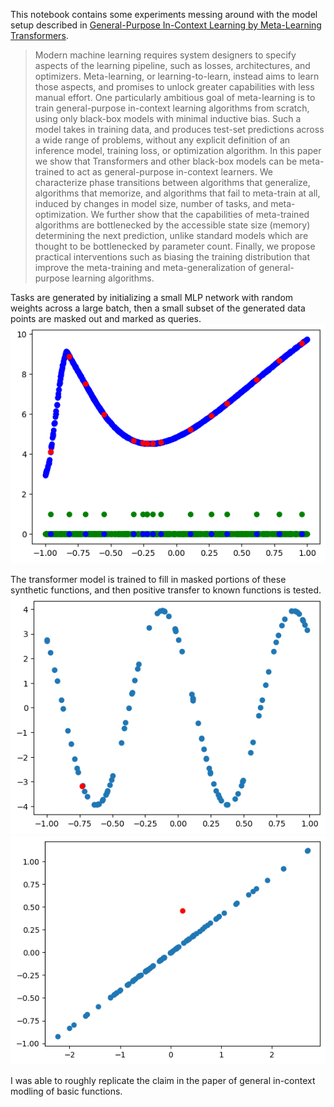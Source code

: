 This notebook contains some experiments messing around with the model setup described in [General-Purpose In-Context Learning by Meta-Learning Transformers](https://arxiv.org/abs/2212.04458).
> Modern machine learning requires system designers to specify aspects of the learning pipeline, such as losses, architectures, and optimizers. Meta-learning, or learning-to-learn, instead aims to learn those aspects, and promises to unlock greater capabilities with less manual effort. One particularly ambitious goal of meta-learning is to train general-purpose in-context learning algorithms from scratch, using only black-box models with minimal inductive bias. Such a model takes in training data, and produces test-set predictions across a wide range of problems, without any explicit definition of an inference model, training loss, or optimization algorithm. In this paper we show that Transformers and other black-box models can be meta-trained to act as general-purpose in-context learners. We characterize phase transitions between algorithms that generalize, algorithms that memorize, and algorithms that fail to meta-train at all, induced by changes in model size, number of tasks, and meta-optimization. We further show that the capabilities of meta-trained algorithms are bottlenecked by the accessible state size (memory) determining the next prediction, unlike standard models which are thought to be bottlenecked by parameter count. Finally, we propose practical interventions such as biasing the training distribution that improve the meta-training and meta-generalization of general-purpose learning algorithms.

Tasks are generated by initializing a small MLP network with random weights across a large batch, then a small subset of the generated data points are masked out and marked as queries.
![visualization of the synthetic tasks](task_plot.png "sample task")

The transformer model is trained to fill in masked portions of these synthetic functions, and then positive transfer to known functions is tested.
![transfer to sine modeling](sine_transfer.png "sine")
![transfer to linear functions](linear_transfer.png "linear")

I was able to roughly replicate the claim in the paper of general in-context modling of basic functions.
